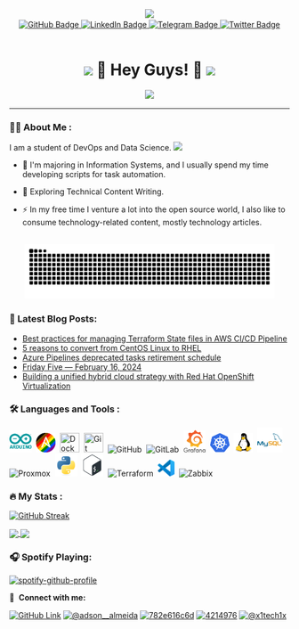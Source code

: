 <div id="header" align="center">
  <img src="https://media.giphy.com/media/M9gbBd9nbDrOTu1Mqx/giphy.gif" width="100"/>
</div>

<div id="badges" align="center">
<a href="https://github.com/782e616c6d">
    <img src="https://img.shields.io/badge/GitHub-100000?style=for-the-badge&logo=github&logoColor=white" alt="GitHub Badge" width="90px"/>
  </a>
   <a href="https://www.linkedin.com/in/010000010100000101000001">
    <img src="https://img.shields.io/badge/LinkedIn-0077B5?style=for-the-badge&logo=linkedin&logoColor=white" alt="LinkedIn Badge" width="90px"/>
  </a>
  <a href="https://t.me/x1tech1x">
    <img src="https://img.shields.io/badge/Telegram-2CA5E0?style=for-the-badge&logo=telegram&logoColor=white" alt="Telegram Badge" width="90px"/>
  </a>
 <a href="https://twitter.com/Adson_A1">
    <img src="https://img.shields.io/badge/Twitter-blue?style=for-the-badge&logo=twitter&logoColor=white" alt="Twitter Badge" width="90px"/>
  </a>
</div>

<div id="header" align="center">
  <img src="https://komarev.com/ghpvc/?username=782e616c6d&style=flat-square&color=blue" alt=""/>
  <h1>
    <img src="https://media4.giphy.com/media/Q8sozM0tPmwIPnPcj4/200w.webp?cid=ecf05e47vnzkua786gg148olyvc08pbdti52cpbpp88eic1v&rid=200w.webp&ct=s" width="30px"/>
  👋  Hey Guys! 👋
    <img src="https://media4.giphy.com/media/Q8sozM0tPmwIPnPcj4/200w.webp?cid=ecf05e47vnzkua786gg148olyvc08pbdti52cpbpp88eic1v&rid=200w.webp&ct=s" width="30px"/>
</h1>
</div>
  
<div align="center">
  <img src="https://wallpaperaccess.com/full/2641087.gif"/>
</div>



---

### :man_technologist: About Me :
I am a student of DevOps and Data Science. <img src="https://media.giphy.com/media/WUlplcMpOCEmTGBtBW/giphy.gif" width="30">

- :telescope: I'm majoring in Information Systems, and I usually spend my time developing scripts for task automation.

- :seedling: Exploring Technical Content Writing.

- :zap: In my free time I venture a lot into the open source world, I also like to consume technology-related content, mostly technology articles.

<div align="center">
  <picture>
    <source media="(prefers-color-scheme: dark)" srcset="https://github.com/782e616c6d/782e616c6d/blob/output/github-contribution-grid-snake-dark.svg">
    <source media="(prefers-color-scheme: light)" srcset="https://github.com/782e616c6d/782e616c6d/blob/output/github-contribution-grid-snake.svg">
    <br><img alt="github-snake" src="https://github.com/782e616c6d/782e616c6d/blob/output/github-contribution-grid-snake.svg" width="450px"/>
  </picture>
</div>

### 📕 Latest Blog Posts:
<!-- BLOG-POST-LIST:START -->
- [Best practices for managing Terraform State files in AWS CI/CD Pipeline](https://aws.amazon.com/blogs/devops/best-practices-for-managing-terraform-state-files-in-aws-ci-cd-pipeline/)
- [5 reasons to convert from CentOS Linux to RHEL](https://www.redhat.com/en/blog/5-reasons-convert-centos-linux-rhel)
- [Azure Pipelines deprecated tasks retirement schedule](https://devblogs.microsoft.com/devops/azure-pipelines-deprecated-tasks-retirement-schedule/)
- [Friday Five — February 16, 2024](https://www.redhat.com/en/blog/friday-five-february-16-2024-red-hat)
- [Building a unified hybrid cloud strategy with Red Hat OpenShift Virtualization](https://www.redhat.com/en/blog/building-unified-hybrid-cloud-strategy-red-hat-openshift-virtualization)
<!-- BLOG-POST-LIST:END -->

### :hammer_and_wrench: Languages and Tools :
<div>
   <img src="https://raw.githubusercontent.com/devicons/devicon/1119b9f84c0290e0f0b38982099a2bd027a48bf1/icons/arduino/arduino-original-wordmark.svg" title="Arduino"  alt="Arduino" width="40" height="40"/>&nbsp;
  <img src="https://github.com/ansible/logos/blob/main/ansible-logo-pride/ansible-logo-pride.png?raw=true" title="Ansible" **alt="Ansible" width="35" height="35"/>&nbsp;
  <img src="https://www.svgrepo.com/show/331370/docker.svg" title="Docker" **alt="Docker" width="35" height="35"/>&nbsp;
  <img src="https://www.svgrepo.com/show/373623/git.svg" title="Git" **alt="Git" width="35" height="35"/>&nbsp;
  <img src="https://visualpharm.com/assets/720/Github-595b40b65ba036ed117d442f.svg" title="GitHub"  alt="GitHub" width="40" height="40"/>&nbsp;
  <img src="https://www.svgrepo.com/show/349377/gitlab.svg" title="GitLab"  alt="GitLab" width="35" height="35"/>&nbsp;
  <img src="https://raw.githubusercontent.com/devicons/devicon/1119b9f84c0290e0f0b38982099a2bd027a48bf1/icons/grafana/grafana-original-wordmark.svg" title="Grafana"  alt="Grafana" width="40" height="40"/>&nbsp;
  <img src="https://raw.githubusercontent.com/devicons/devicon/1119b9f84c0290e0f0b38982099a2bd027a48bf1/icons/kubernetes/kubernetes-plain.svg" title="Kubernetes"  alt="Kubernetes" width="35" height="35"/>&nbsp;
  <img src="https://raw.githubusercontent.com/devicons/devicon/1119b9f84c0290e0f0b38982099a2bd027a48bf1/icons/linux/linux-original.svg" title="Linux"  alt="Linux" width="35" height="35"/>&nbsp;
  <img src="https://github.com/devicons/devicon/blob/master/icons/mysql/mysql-original-wordmark.svg" title="MySQL"  alt="MySQL" width="45" height="45"/>&nbsp;
  <img src="https://www.svgrepo.com/show/331552/proxmox.svg" title="Proxmox"  alt="Proxmox" width="35" height="35"/>&nbsp;
  <img src="https://raw.githubusercontent.com/devicons/devicon/1119b9f84c0290e0f0b38982099a2bd027a48bf1/icons/python/python-original.svg" title="Python"  alt="Python" width="40" height="40"/>&nbsp;
  <img src="https://raw.githubusercontent.com/devicons/devicon/1119b9f84c0290e0f0b38982099a2bd027a48bf1/icons/bash/bash-original.svg" title="Shell Script"  alt="Shell Script" width="40" height="40"/>&nbsp;
  <img src="https://www.vectorlogo.zone/logos/terraformio/terraformio-icon.svg" title="Terraform"  alt="Terraform" width="35" height="35"/>&nbsp;
  <img src="https://raw.githubusercontent.com/devicons/devicon/1119b9f84c0290e0f0b38982099a2bd027a48bf1/icons/vscode/vscode-original.svg" title="VS Code"  alt="VS Code" width="30" height="30"/>&nbsp;
  <img src="https://cdn.worldvectorlogo.com/logos/zabbix-1.svg" title="Zabbix"  alt="Zabbix" width="45" height="45"/>&nbsp;
</div>

### :fire: My Stats :

[![GitHub Streak](http://github-readme-streak-stats.herokuapp.com?user=782e616c6d&theme=tokyonight_duo&hide_border=true&date_format=M%20j%5B%2C%20Y%5D)](https://git.io/streak-stats)

<a href="https://github.com/anuraghazra/github-readme-stats">
  <img align="center" src="https://github-readme-stats.vercel.app/api/?username=782e616c6d&&count_private=true&show_icons=true&layout=compact&theme=github_dark&hide_border=true" />
</a>
<a href="https://github.com/anuraghazra/github-readme-stats">
  <img align="center" src="https://github-readme-stats.vercel.app/api/top-langs/?username=782e616c6d&layout=compact&theme=github_dark&hide_border=true" />
</a>

### 🎧 Spotify Playing:

[![spotify-github-profile](https://spotify-github-profile.vercel.app/api/view?uid=31c2cfh2hrecob45bxby7oe565hm&cover_image=true&theme=novatorem&bar_color=53b14f&bar_color_cover=true)](https://github.com/kittinan/spotify-github-profile)

🔗 &nbsp;**Connect with me:**
<p align="left">
<a href="https://github.com/782e616c6d" target="blank"><img align="center" src="https://visualpharm.com/assets/720/Github-595b40b65ba036ed117d442f.svg" alt="GitHub Link" height="35" width="35" /></a>
<a href="https://www.instagram.com/adson__almeida" target="blank"><img align="center" src="https://raw.githubusercontent.com/rahuldkjain/github-profile-readme-generator/master/src/images/icons/Social/instagram.svg" alt="@adson__almeida" height="26" width="26" /></a>
<a href="https://www.linkedin.com/in/010000010100000101000001/" target="blank"><img align="center" src="https://raw.githubusercontent.com/rahuldkjain/github-profile-readme-generator/master/src/images/icons/Social/linked-in-alt.svg" alt="782e616c6d" height="26" width="30" /></a>  
<a href="https://stackoverflow.com/users/19412614" target="blank"><img align="center" src="https://raw.githubusercontent.com/rahuldkjain/github-profile-readme-generator/master/src/images/icons/Social/stack-overflow.svg" alt="4214976" height="26" width="26" /></a>
<a href="https://t.me/x1tech1x" target="blank"><img align="center" src="https://upload.wikimedia.org/wikipedia/commons/thumb/8/82/Telegram_logo.svg/512px-Telegram_logo.svg.png?20220101141644" alt="@x1tech1x" height="26" width="26" /></a>  
